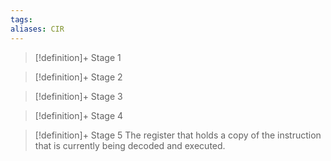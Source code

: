 ```yaml
---
tags:
aliases: CIR
---
```


> [!definition]+ Stage 1
>

> [!definition]+ Stage 2
>

> [!definition]+ Stage 3
>

> [!definition]+ Stage 4
>

> [!definition]+ Stage 5
> The register that holds a copy of the instruction that is currently being decoded and executed.



